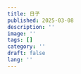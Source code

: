 ```yaml
---
title: 日子
published: 2025-03-08
description: ''
image: ''
tags: []
category: ''
draft: false 
lang: ''
---
```

